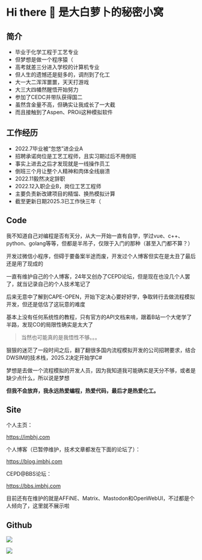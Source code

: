# Hi there 👋 是大白萝卜的秘密小窝

## 简介

* 毕业于化学工程于工艺专业
* 但梦想是做一个程序猿（
* 高考就差三分进入学校的计算机专业
* 但人生的遗憾还是挺多的，调剂到了化工
* 大一大二浑浑噩噩，天天打游戏
* 大三大四幡然醒悟开始努力
* 参加了CEDC并带队获得国二
* 虽然含金量不高，但确实让我成长了一大截
* 而且接触到了Aspen、PROii这种模拟软件

## 工作经历

* 2022.7毕业被“忽悠”进企业A
* 招聘承诺岗位是工艺工程师，且实习期过后不用倒班
* 事实上进去之后才发现就是一线操作员工
* 倒班三个月让整个人精神和肉体全线崩溃
* 2022.11毅然决定辞职
* 2022.12入职企业B，岗位工艺工程师
* 主要负责新改建项目的精馏、换热模拟计算
* 截至更新日期2025.3已工作快三年（

## Code

我不知道自己对编程是否有天分，从大一开始一直有自学，学过vue、c++、python、golang等等，但都是半吊子，仅限于入门的那种（甚至入门都不算？）

开发过微信小程序，但碍于要备案半途而废，开发过个人博客但实在是太丑了最后还是用了现成的

一直有维护自己的个人博客，24年又创办了CEPD论坛，但是现在也没几个人罢了，就当记录自己的个人技术笔记了

后来无意中了解到CAPE-OPEN，开始下定决心要好好学，争取转行去做流程模拟开发，但还是低估了这玩意的难度

基本上没有任何系统性的教程，只有官方的API文档来啃，跟着B站一个大佬学了半路，发现CO的局限性确实是太大了

> 当然也可能真的是我悟性不够。。。

狠狠的迷茫了一段时间之后，翻了翻很多国内流程模拟开发的公司招聘要求，结合DWSIM的技术栈，2025.2决定开始学C#

梦想是去做一个流程模拟的开发人员，因为我知道我可能确实是天分不够，或者是缺少点什么，所以说是梦想

**但我不会放弃，我永远热爱编程，热爱代码，最后才是热爱化工。**

## Site

个人主页：

https://imbhj.com

个人博客（已暂停维护，技术文章都发在下面的论坛了）：

https://blog.imbhj.com

CEPD@BBS论坛：

https://bbs.imbhj.com

目前还有在维护的就是AFFiNE、Matrix、Mastodon和OpenWebUI，不过都是个人倾向了，这里就不展示啦

## Github

![](https://github-readme-stats.vercel.app/api?username=laugh0608&show_icons=true&theme=radical)

![](https://github-readme-stats.vercel.app/api/top-langs/?username=laugh0608&theme=radical)
